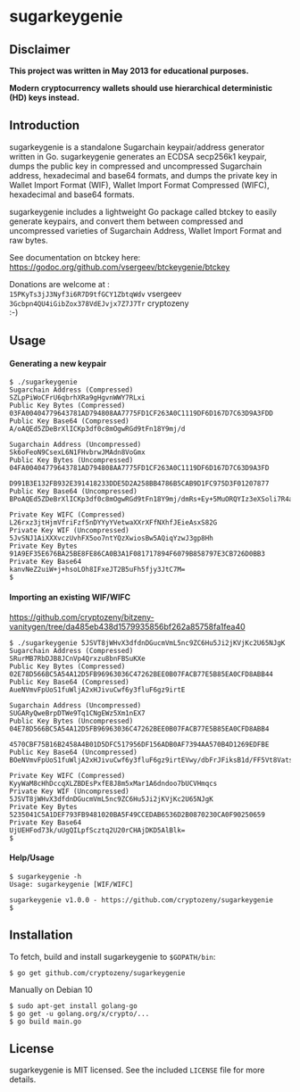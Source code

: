 # sugarkeygenie

## Disclaimer

**This project was written in May 2013 for educational purposes.**

**Modern cryptocurrency wallets should use hierarchical deterministic (HD) keys instead.**

## Introduction

sugarkeygenie is a standalone Sugarchain keypair/address generator written in Go.
sugarkeygenie generates an ECDSA secp256k1 keypair, dumps the public key in
compressed and uncompressed Sugarchain address, hexadecimal and base64 formats,
and dumps the private key in Wallet Import Format (WIF), Wallet Import Format
Compressed (WIFC), hexadecimal and base64 formats.

sugarkeygenie includes a lightweight Go package called btckey to easily generate
keypairs, and convert them between compressed and uncompressed varieties of
Sugarchain Address, Wallet Import Format and raw bytes.

See documentation on btckey here: https://godoc.org/github.com/vsergeev/btckeygenie/btckey

Donations are welcome at :  
`15PKyTs3jJ3Nyf3i6R7D9tfGCY1ZbtqWdv` vsergeev  
`3Gcbpn4QU4iGibZox378VdEJvjx7Z7J7Tr` cryptozeny  
:-)

## Usage

#### Generating a new keypair

    $ ./sugarkeygenie
    Sugarchain Address (Compressed)        SZLpPiWoCFrU6qbrhXRa9gHgvnWWY7RLxi
    Public Key Bytes (Compressed)       03FA00404779643781AD794808AA7775FD1CF263A0C1119DF6D167D7C63D9A3FDD
    Public Key Base64 (Compressed)      A/oAQEd5ZDeBrXlICKp3df0c8mOgwRGd9tFn18Y9mj/d

    Sugarchain Address (Uncompressed)      Sk6oFeoN9CsexL6N1FHvbrwJMAdn8VoGmx
    Public Key Bytes (Uncompressed)     04FA00404779643781AD794808AA7775FD1CF263A0C1119DF6D167D7C63D9A3FD
                                        D991B3E132FB932E391418233DDE5D2A258BB4786B5CAB9D1FC975D3F01207877
    Public Key Base64 (Uncompressed)    BPoAQEd5ZDeBrXlICKp3df0c8mOgwRGd9tFn18Y9mj/dmRs+Ey+5MuORQYIz3eXSoli7R4a1yrnR/JddPwEgeHc=

    Private Key WIFC (Compressed)       L26rxz3jtHjmVfriFzf5nDYYyYVetwaXXrXFfNXhfJEieAsxS82G
    Private Key WIF (Uncompressed)      5JvSNJ1AiXXXvczUvhFX5oo7ntYQzXwiosBw5AQiqYzwJ3gp8Hh
    Private Key Bytes                   91A9EF35E676BA25BE8FE86CA0B3A1F081717894F6079B858797E3CB726D0BB3
    Private Key Base64                  kanvNeZ2uiW+j+hsoLOh8IFxeJT2B5uFh5fjy3JtC7M=
    $

#### Importing an existing WIF/WIFC
https://github.com/cryptozeny/bitzeny-vanitygen/tree/da485eb438d1579935856bf262a85758fa1fea40

    $ ./sugarkeygenie 5JSVT8jWHvX3dfdnDGucmVmL5nc9ZC6Hu5Ji2jKVjKc2U65NJgK
    Sugarchain Address (Compressed)        SRurMB7RbDJB8JCnVp4Qrxzu8bnFBSuKXe
    Public Key Bytes (Compressed)       02E78D566BC5A54A12D5FB96963036C47262BEE0B07FACB77E5B85EA0CFD8ABB44
    Public Key Base64 (Compressed)      AueNVmvFpUoS1fuWljA2xHJivuCwf6y3fluF6gz9irtE

    Sugarchain Address (Uncompressed)      SUGARyQweBrpDTWe9Tq1CNgEWz5Xm1nEX7
    Public Key Bytes (Uncompressed)     04E78D566BC5A54A12D5FB96963036C47262BEE0B07FACB77E5B85EA0CFD8ABB4
                                        4570CBF75B16B2458A4B01D5DFC517956DF156ADB0AF7394AA570B4D1269EDFBE
    Public Key Base64 (Uncompressed)    BOeNVmvFpUoS1fuWljA2xHJivuCwf6y3fluF6gz9irtEVwy/dbFrJFiksB1d/FF5Vt8VatsK9zlKpXC00Sae374=

    Private Key WIFC (Compressed)       KyyWaM8cHhDccqXLZBDEsPxfE8J8m5xMar1A6dndoo7bUCVHmqcs
    Private Key WIF (Uncompressed)      5JSVT8jWHvX3dfdnDGucmVmL5nc9ZC6Hu5Ji2jKVjKc2U65NJgK
    Private Key Bytes                   5235041C5A1DEF793FB9481020BA5F49CCEDAB6536D2B0870230CA0F90250659
    Private Key Base64                  UjUEHFod73k/uUgQILpfScztq2U20rCHAjDKD5AlBlk=
    $

#### Help/Usage

    $ sugarkeygenie -h
    Usage: sugarkeygenie [WIF/WIFC]

    sugarkeygenie v1.0.0 - https://github.com/cryptozeny/sugarkeygenie
    $

## Installation

To fetch, build and install sugarkeygenie to `$GOPATH/bin`:

    $ go get github.com/cryptozeny/sugarkeygenie

Manually on Debian 10

    $ sudo apt-get install golang-go
    $ go get -u golang.org/x/crypto/...
    $ go build main.go

## License

sugarkeygenie is MIT licensed. See the included `LICENSE` file for more details.
